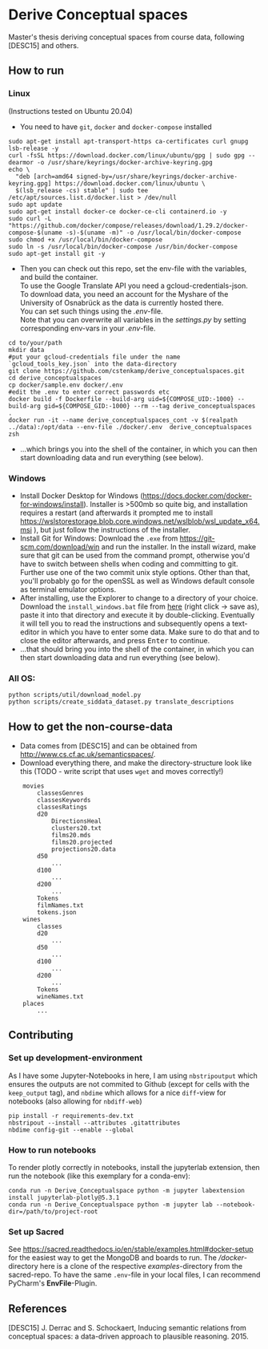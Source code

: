 # Derive Conceptual spaces

Master's thesis deriving conceptual spaces from course data, following [DESC15] and others.

## How to run

### Linux
(Instructions tested on Ubuntu 20.04)

* You need to have `git`, `docker` and `docker-compose` installed
```
sudo apt-get install apt-transport-https ca-certificates curl gnupg lsb-release -y
curl -fsSL https://download.docker.com/linux/ubuntu/gpg | sudo gpg --dearmor -o /usr/share/keyrings/docker-archive-keyring.gpg
echo \
  "deb [arch=amd64 signed-by=/usr/share/keyrings/docker-archive-keyring.gpg] https://download.docker.com/linux/ubuntu \
  $(lsb_release -cs) stable" | sudo tee /etc/apt/sources.list.d/docker.list > /dev/null
sudo apt update
sudo apt-get install docker-ce docker-ce-cli containerd.io -y
sudo curl -L "https://github.com/docker/compose/releases/download/1.29.2/docker-compose-$(uname -s)-$(uname -m)" -o /usr/local/bin/docker-compose
sudo chmod +x /usr/local/bin/docker-compose
sudo ln -s /usr/local/bin/docker-compose /usr/bin/docker-compose
sudo apt-get install git -y
```
* Then you can check out this repo, set the env-file with the variables, and build the container.  
To use the Google Translate API you need a gcloud-credentials-json.  
To download data, you need an account for the Myshare of the University of Osnabrück as the data is currently hosted there.   
You can set such things using the *.env*-file.  
Note that you can overwrite all variables in the *settings.py* by setting corresponding env-vars in your *.env*-file.
```
cd to/your/path
mkdir data
#put your gcloud-credentials file under the name `gcloud_tools_key.json` into the data-directory
git clone https://github.com/cstenkamp/derive_conceptualspaces.git
cd derive_conceptualspaces
cp docker/sample.env docker/.env
#edit the .env to enter correct passwords etc
docker build -f Dockerfile --build-arg uid=${COMPOSE_UID:-1000} --build-arg gid=${COMPOSE_GID:-1000} --rm --tag derive_conceptualspaces .
docker run -it --name derive_conceptualspaces_cont -v $(realpath ../data):/opt/data --env-file ./docker/.env  derive_conceptualspaces zsh
```
* ...which brings you into the shell of the container, in which you can then start downloading data and run 
  everything (see below).
  
### Windows

* Install Docker Desktop for Windows (https://docs.docker.com/docker-for-windows/install). Installer is >500mb so 
  quite big, and installation requires a restart (and afterwards it prompted me to install https://wslstorestorage.blob.core.windows.net/wslblob/wsl_update_x64.msi ), but just follow the instructions of the installer.
* Install Git for Windows: Download the `.exe` from https://git-scm.com/download/win and run the installer. In the 
  install wizard, make sure that git can be used from the command prompt, otherwise you'd have to switch between 
  shells when coding and committing to git. Further use one of the two commit unix style options. Other than that, 
  you'll probably go for the openSSL as well as Windows default console as terminal emulator options.
* After installing, use the Explorer to change to a directory of your choice. Download the `install_windows.bat` file 
  from [here](https://raw.githubusercontent.com/cstenkamp/derive_conceptualspaces/main/install_windows.bat) (right click -> save as), paste it into that directory and execute it by double-clicking. Eventually it will tell you to read the instructions and subsequently opens a text-editor in which you have to enter some data. Make sure to do that and to close the editor afterwards, and press <kbd>Enter</kbd> to continue.
* ...that should bring you into the shell of the container, in which you can then start downloading data and run 
  everything (see below).
  
### All OS:

```
python scripts/util/download_model.py
python scripts/create_siddata_dataset.py translate_descriptions
```


## How to get the non-course-data

* Data comes from [DESC15] and can be obtained from http://www.cs.cf.ac.uk/semanticspaces/.
* Download everything there, and make the directory-structure look like this (TODO - write script that uses `wget` and moves correctly!)
```
    movies
        classesGenres
        classesKeywords
        classesRatings
        d20
            DirectionsHeal
            clusters20.txt
            films20.mds
            films20.projected
            projections20.data
        d50
            ...
        d100
            ...
        d200
            ...
        Tokens
        filmNames.txt
        tokens.json
    wines
        classes
        d20
            ...
        d50
            ...
        d100
            ...
        d200
            ...
        Tokens
        wineNames.txt
    places
        ...
```
## Contributing

### Set up development-environment

As I have some Jupyter-Notebooks in here, I am using `nbstripoutput` which ensures the outputs are not commited to Github (except for cells with the `keep_output` tag), and `nbdime` which allows for a nice `diff`-view for notebooks (also allowing for `nbdiff-web`)
```
pip install -r requirements-dev.txt
nbstripout --install --attributes .gitattributes
nbdime config-git --enable --global
```

### How to run notebooks

To render plotly correctly in notebooks, install the jupyterlab extension, then run the notebook (like this exemplary for a conda-env):
```
conda run -n Derive_Conceptualspace python -m jupyter labextension install jupyterlab-plotly@5.3.1
conda run -n Derive_Conceptualspace python -m jupyter lab --notebook-dir=/path/to/project-root
```


### Set up Sacred

See https://sacred.readthedocs.io/en/stable/examples.html#docker-setup for the easiest way to get the MongoDB and boards to run. The */docker*-directory here is a clone of the respective *examples*-directory from the sacred-repo. To have the same `.env`-file in your local files, I can recommend PyCharm's **EnvFile**-Plugin.

## References

[DESC15] J. Derrac and S. Schockaert, Inducing semantic relations from conceptual spaces: a data-driven approach to plausible reasoning. 2015.